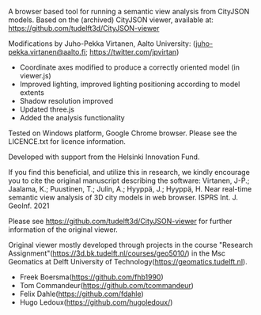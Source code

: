 A browser based tool for running a semantic view analysis from CityJSON models. 
Based on the (archived) CityJSON viewer, available at: https://github.com/tudelft3d/CityJSON-viewer

Modifications by Juho-Pekka Virtanen, Aalto University:
(juho-pekka.virtanen@aalto.fi; https://twitter.com/jpvirtan)

- Coordinate axes modified to produce a correctly oriented model (in viewer.js)
- Improved lighting, improved lighting positioning according to model extents
- Shadow resolution improved
- Updated three.js
- Added the analysis functionality

Tested on Windows platform, Google Chrome browser. 
Please see the LICENCE.txt for licence information.

Developed with support from the Helsinki Innovation Fund.

If you find this beneficial, and utilize this in research, we kindly encourage you to cite the original manuscript describing the software:
Virtanen, J-P.; Jaalama, K.; Puustinen, T.; Julin, A.; Hyyppä, J.; Hyyppä, H. 
Near real-time semantic view analysis of 3D city models in web browser. ISPRS Int. J. GeoInf. 2021

Please see https://github.com/tudelft3d/CityJSON-viewer for further information of the original viewer.

Original viewer mostly developed through projects in the course "Research Assignment"(https://3d.bk.tudelft.nl/courses/geo5010/) 
in the Msc Geomatics at Delft University of Technology(https://geomatics.tudelft.nl).
  - Freek Boersma(https://github.com/fhb1990)
  - Tom Commandeur(https://github.com/tcommandeur)
  - Felix Dahle(https://github.com/fdahle)
  - Hugo Ledoux(https://github.com/hugoledoux/)
